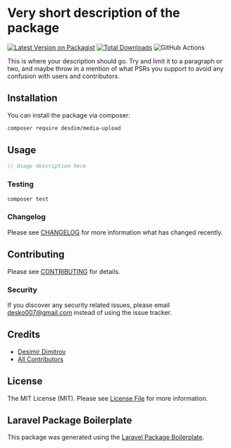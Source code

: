 # Very short description of the package

[![Latest Version on Packagist](https://img.shields.io/packagist/v/desdim/media-upload.svg?style=flat-square)](https://packagist.org/packages/desdim/media-upload)
[![Total Downloads](https://img.shields.io/packagist/dt/desdim/media-upload.svg?style=flat-square)](https://packagist.org/packages/desdim/media-upload)
![GitHub Actions](https://github.com/desdim/media-upload/actions/workflows/main.yml/badge.svg)

This is where your description should go. Try and limit it to a paragraph or two, and maybe throw in a mention of what PSRs you support to avoid any confusion with users and contributors.

## Installation

You can install the package via composer:

```bash
composer require desdim/media-upload
```

## Usage

```php
// Usage description here
```

### Testing

```bash
composer test
```

### Changelog

Please see [CHANGELOG](CHANGELOG.md) for more information what has changed recently.

## Contributing

Please see [CONTRIBUTING](CONTRIBUTING.md) for details.

### Security

If you discover any security related issues, please email desko007@gmail.com instead of using the issue tracker.

## Credits

-   [Desimir Dimitrov](https://github.com/desdim)
-   [All Contributors](../../contributors)

## License

The MIT License (MIT). Please see [License File](LICENSE.md) for more information.

## Laravel Package Boilerplate

This package was generated using the [Laravel Package Boilerplate](https://laravelpackageboilerplate.com).
